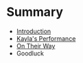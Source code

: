 # Summary

* [Introduction](README.adoc)
* [Kayla's Performance](_posts/2016-08-11-ng23055-nationalshowcase2016-master.docx.md)
* [On Their Way](_posts/2016-08-11-On-their-Way.md)
* Goodluck

